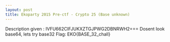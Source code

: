 ```yaml
---
layout: post
title: Ekoparty 2015 Pre-ctf - Crypto 25 (Base unknown)
---
```


Description given : IVFU662CIFJUKXZTGJPWG2DBNRWH2===
Dosent look base64, lets try base32
Flag: EKO{BASE_32_chall}
